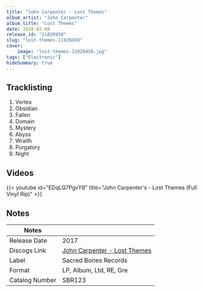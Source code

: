 ```yaml
---
title: "John Carpenter - Lost Themes"
album_artist: "John Carpenter"
album_title: "Lost Themes"
date: 2018-02-08
release_id: "11020458"
slug: "lost-themes-11020458"
cover:
    image: "lost-themes-11020458.jpg"
tags: ["Electronic"]
hideSummary: true
---
```


## Tracklisting
1. Vortex
2. Obsidian 
3. Fallen
4. Domain
5. Mystery
6. Abyss
7. Wraith
8. Purgatory
9. Night

## Videos
{{< youtube id="EDqLQ7PgvY8" title="John Carpenter's -  Lost Themes (Full Vinyl Rip)" >}}

## Notes

| Notes          |             |
| ---------------| ----------- |
| Release Date   | 2017 |
| Discogs Link   | [John Carpenter - Lost Themes](https://www.discogs.com/release/11020458) |
| Label          | Sacred Bones Records |
| Format         | LP, Album, Ltd, RE, Gre |
| Catalog Number | SBR123 |

